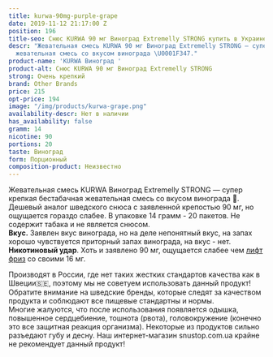 ```yaml
---
title: kurwa-90mg-purple-grape
date: 2019-11-12 21:17:00 Z
position: 196
title-seo: Снюс KURWA 90 мг Виноград Extremelly STRONG купить в Украине
descr: "Жевательная смесь KURWA 90 мг Виноград Extremelly STRONG — супер крепкая бестабачная
  жевательная смесь со вкусом винограда \U0001F347."
product-name: 'KURWA Виноград '
product-alt: Снюс KURWA 90 мг Виноград Extremelly STRONG
strong: Очень крепкий
brand: Other Brands
price: 215
opt-price: 194
image: "/img/products/kurwa-grape.png"
availability-descr: Нет в наличии
has_availability: false
gramm: 14
nicotine: 90
portions: 20
taste: Виноград
form: Порционный
composition-product: Неизвестно
---
```


Жевательная смесь KURWA Виноград Extremelly STRONG — супер крепкая бестабачная жевательная смесь со вкусом винограда 🍇.
Дешевый аналог шведского снюса с заявленной крепостью 90 мг, но ощущается гораздо слабее. В упаковке 14 грамм - 20 пакетов. Не содержит табака и не является снюсом.<br>
<b>Вкус.</b> Заявлен вкус винограда, но на деле непонятный вкус, на запах хорошо чувствуется приторный запах винограда, на вкус - нет. 
<b>Никотиновый удар</b>. Хоть и заявлено 90 мг, ощущается слабее чем [лифт фриз](/lyft-x-strong-freeze-slim-white) со своими 16 мг. 

Производят в России, где нет таких жестких стандартов качества как в Швеции🇸🇪, поэтому мы не советуем использовать данный продукт! Обратите внимание на шведские бренды, которые следят за качеством продукта и соблюдают все пищевые стандартны и нормы.<br>
Многие жалуются, что после использования появляется одышка, повышенное сердцебиение, тошнота (рвота), головокружение (конечно это все защитная реакция организма). Некоторые из продуктов сильно разъедают губу и десну. Наш интернет-магазин snustop.com.ua крайне не рекомендует данный продукт!